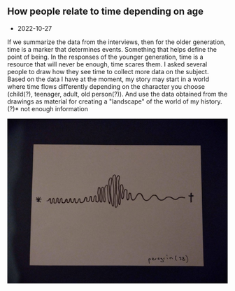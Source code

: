 ## How people relate to time depending on age

- 2022-10-27

If we summarize the data from the interviews, then for the older generation, time is a marker that determines events. Something that helps define the point of being. In the responses of the younger generation, time is a resource that will never be enough, time scares them. I asked several people to draw how they see time to collect more data on the subject. Based on the data I have at the moment, my story may start in a world where time flows differently depending on the character you choose (child(?), teenager, adult, old person(?)). And use the data obtained from the drawings as material for creating a "landscape" of the world of my history.
(?)* not enough information

![Boat schedule](photo_2022-10-27-14.21.10.jpeg)